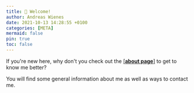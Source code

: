 ```yaml
---
title: 📌 Welcome!
author: Andreas Wienes
date: 2021-10-13 14:28:55 +0100
categories: [META]
mermaid: false
pin: true
toc: false
---
```


If you're new here, why don't you check out the [[**about page**]](https://andreas-wienes-private.github.io/about-me/) to get to know me better?

You will find some general information about me as well as ways to contact me. 

